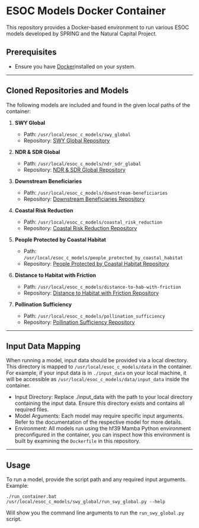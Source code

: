 # ESOC Models Docker Container

This repository provides a Docker-based environment to run various ESOC models developed by SPRING and the Natural Capital Project.


## Prerequisites

- Ensure you have [Docker](https://www.docker.com/products/docker-desktop/)installed on your system.

---

## Cloned Repositories and Models

The following models are included and found in the given local paths of the container:

1. **SWY Global**
   * Path: `/usr/local/esoc_c_models/swy_global`
   * Repository: [SWY Global Repository](https://github.com/springinnovate/swy_global)

2. **NDR & SDR Global**
   * Path: `/usr/local/esoc_c_models/ndr_sdr_global`
   * Repository: [NDR & SDR Global Repository](https://github.com/springinnovate/ndr_sdr_global)

3. **Downstream Beneficiaries**
   * Path: `/usr/local/esoc_c_models/downstream-beneficiaries`
   * Repository: [Downstream Beneficiaries Repository](https://github.com/springinnovate/downstream-beneficiaries)

4. **Coastal Risk Reduction**
   * Path: `/usr/local/esoc_c_models/coastal_risk_reduction`
   * Repository: [Coastal Risk Reduction Repository](https://github.com/springinnovate/coastal_risk_reduction)

5. **People Protected by Coastal Habitat**
   * Path: `/usr/local/esoc_c_models/people_protected_by_coastal_habitat`
   * Repository: [People Protected by Coastal Habitat Repository](https://github.com/springinnovate/people_protected_by_coastal_habitat)

6. **Distance to Habitat with Friction**
   * Path: `/usr/local/esoc_c_models/distance-to-hab-with-friction`
   * Repository: [Distance to Habitat with Friction Repository](https://github.com/springinnovate/distance-to-hab-with-friction)

7. **Pollination Sufficiency**
   * Path: `/usr/local/esoc_c_models/pollination_sufficiency`
   * Repository: [Pollination Sufficiency Repository](https://github.com/springinnovate/pollination_sufficiency)

---

## Input Data Mapping

When running a model, input data should be provided via a local directory. This directory is mapped to `/usr/local/esoc_c_models/data` in the container. For example, if your input data is in `./input_data` on your local machine, it will be accessible as `/usr/local/esoc_c_models/data/input_data` inside the container.

* Input Directory: Replace ./input_data with the path to your local directory containing the input data. Ensure this directory exists and contains all required files.
* Model Arguments: Each model may require specific input arguments. Refer to the documentation of the respective model for more details.
* Environment: All models run using the hf39 Mamba Python environment preconfigured in the container, you can inspect how this environment is built by examining the `Dockerfile` in this repository.

---

## Usage

To run a model, provide the script path and any required input arguments. Example:

`./run_container.bat /usr/local/esoc_c_models/swy_global/run_swy_global.py --help`

Will show you the command line arguments to run the `run_swy_global.py` script.
